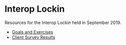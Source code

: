 # Interop Lockin

Resources for the Interop Lockin held in September 2019.

* [Goals and Exercises](./goals-exercises.md)
* [Client Survey Results](./survey-results.md)